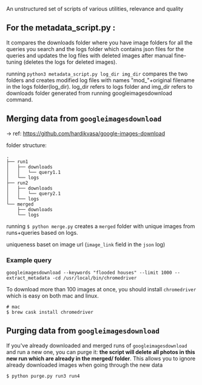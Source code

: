 An unstructured set of scripts of various utilities, relevance and quality

## For the metadata_script.py :
It compares the downloads folder where you have image folders for all the queries you search and the logs folder which contains json files for the queries and updates the log files with deleted images after manual fine-tuning (deletes the logs for deleted images).

running `python3 metadata_script.py log_dir img_dir` compares the two folders and creates modified log files with names "mod_"+original filename in the logs folder(log_dir). log_dir refers to logs folder and img_dir refers to downloads folder generated from running googleimagesdownload command.


## Merging data from `googleimagesdownload`

-> ref: https://github.com/hardikvasa/google-images-download

folder structure:

```
.
├── run1
│   ├── downloads
│   │   └── query1.1
│   └── logs
├── run2
│   ├── downloads
│   │   └── query2.1
│   └── logs
└── merged
    ├── downloads
    └── logs
```

running `$ python merge.py` creates a `merged` folder with unique images from runs+queries based on logs.

uniqueness baset on image url (`image_link` field in the `json` log)

### Example query

```
googleimagesdownload --keywords "flooded houses" --limit 1000 --extract_metadata -cd /usr/local/bin/chromedriver
```

To download more than 100 images at once, you should install `chromedriver` which is easy on both mac and linux.

```
# mac
$ brew cask install chromedriver
```

## Purging data from `googleimagesdownload`

If you've already downloaded and merged runs of `googleimagesdownload` and run a new one, you can purge it: **the script will delete all photos in this new run which are already in the merged/ folder**. This allows you to ignore already downloaded images when going through the new data

```
$ python purge.py run3 run4
```
